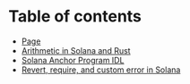 # Table of contents

* [Page](README.md)
* [Arithmetic in Solana and Rust](arithmetic-in-solana-and-rust.md)
* [Solana Anchor Program IDL](solana-anchor-program-idl.md)
* [Revert, require, and custom error in Solana](revert-require-and-custom-error-in-solana.md)
